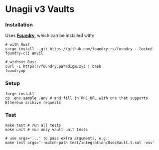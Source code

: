# Unagii v3 Vaults

### Installation

Uses [**Foundry**](https://github.com/foundry-rs/foundry), which can be installed with:

```shell
# with Rust
cargo install --git https://github.com/foundry-rs/foundry --locked foundry-cli anvil

# without Rust
curl -L https://foundry.paradigm.xyz | bash
foundryup
```

### Setup

```shell
forge install
cp .env.sample .env # and fill in RPC_URL with one that supports Ethereum archive requests
```

### Test

```shell
make test # run all tests
make unit # run only vault unit tests

# use args='...' to pass extra arguments, e.g.:
make test args='--match-path test/integration/UsdcVault.t.sol -vvv'
```
